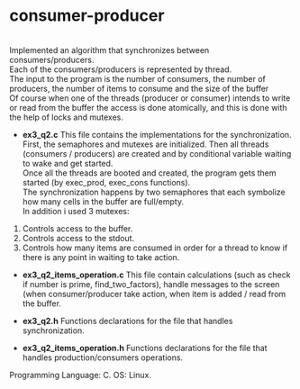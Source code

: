 # consumer-producer
<br/>
Implemented an algorithm that synchronizes between consumers/producers.<br/>
Each of the consumers/producers is represented by thread.<br/>
The input to the program is the number of consumers, the number of producers, the number of items to consume and the size of the buffer <br/>
Of course when one of the threads (producer or consumer) intends to write or read from the buffer the access is done atomically, and this is done with the help of locks and mutexes.<br/>
 
+ **ex3_q2.c** 
This file contains the implementations for the synchronization.<br/>
First, the semaphores and mutexes are initialized. Then all threads (consumers / producers) are created and by conditional variable waiting to wake and get started.<br/>
Once all the threads are booted and created, the program gets them started (by exec_prod, exec_cons functions).<br/>
The synchronization happens by two semaphores that each symbolize how many cells in the buffer are full/empty.<br/>In addition i used 3 mutexes:<br/>
1. Controls access to the buffer.<br/> 
2. Controls access to the stdout.<br/> 
3. Controls how many items are consumed in order for a thread to know if there is any point in waiting to take action.

+ **ex3_q2_items_operation.c**
This file contain calculations (such as check if number is prime, find_two_factors), handle messages to the screen (when consumer/producer take action, when item is added / read from the buffer.  

+ **ex3_q2.h**
Functions declarations for the file that handles synchronization.<br/>

+ **ex3_q2_items_operation.h**
Functions declarations for the file that handles production/consumers operations.<br/>


Programming Language: C.
OS: Linux.
